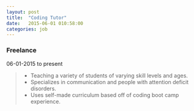 ```yaml
---
layout: post
title:  "Coding Tutor"
date:   2015-06-01 010:58:00
categories: job
---
```


### Freelance
06-01-2015 to present

> - Teaching a variety of students of varying skill levels and ages.
> - Specializes in communication and people with attention deficit disorders.
> - Uses self-made curriculum based off of coding boot camp experience.